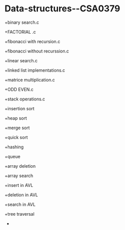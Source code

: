 # Data-structures--CSA0379
+binary search.c

+FACTORIAL .c

+fibonacci with recursion.c

+fibonacci without recurssion.c

+linear search.c

+linked list implementations.c

+matrice multiplication.c

+ODD EVEN.c

+stack operations.c

+insertion sort

+heap sort

+merge sort

+quick sort

+hashing

+queue

+array deletion

+array search

+insert in AVL

+deletion in AVL

+search in AVL

+tree traversal

+
